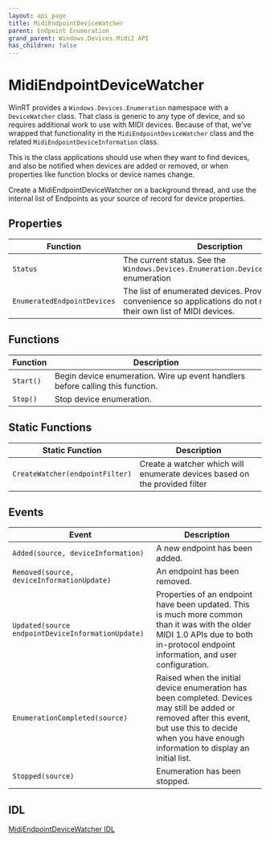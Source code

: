 ```yaml
---
layout: api_page
title: MidiEndpointDeviceWatcher
parent: Endpoint Enumeration
grand_parent: Windows.Devices.Midi2 API
has_children: false
---
```


# MidiEndpointDeviceWatcher

WinRT provides a `Windows.Devices.Enumeration` namespace with a `DeviceWatcher` class. That class is generic to any type of device, and so requires additional work to use with MIDI devices. Because of that, we've wrapped that functionality in the `MidiEndpointDeviceWatcher` class and the related `MidiEndpointDeviceInformation` class.

This is the class applications should use when they want to find devices, and also be notified when devices are added or removed, or when properties like function blocks or device names change.

Create a MidiEndpointDeviceWatcher on a background thread, and use the internal list of Endpoints as your source of record for device properties.

## Properties

| Function | Description |
| --------------- | ----------- |
| `Status` | The current status. See the `Windows.Devices.Enumeration.DeviceWatcherStatus` enumeration |
| `EnumeratedEndpointDevices` | The list of enumerated devices. Provided here for convenience so applications do not need to keep their own list of MIDI devices.  |

## Functions

| Function | Description |
| --------------- | ----------- |
| `Start()` | Begin device enumeration. Wire up event handlers before calling this function.  |
| `Stop()` | Stop device enumeration. |


## Static Functions

| Static Function | Description |
| --------------- | ----------- |
| `CreateWatcher(endpointFilter)` | Create a watcher which will enumerate devices based on the provided filter |

## Events

| Event | Description |
| --------------- | ----------- |
| `Added(source, deviceInformation)` | A new endpoint has been added.  |
| `Removed(source, deviceInformationUpdate)` | An endpoint has been removed. |
| `Updated(source endpointDeviceInformationUpdate)` | Properties of an endpoint have been updated. This is much more common than it was with the older MIDI 1.0 APIs due to both in-protocol endpoint information, and user configuration. |
| `EnumerationCompleted(source)` | Raised when the initial device enumeration has been completed. Devices may still be added or removed after this event, but use this to decide when you have enough information to display an initial list. |
| `Stopped(source)` | Enumeration has been stopped. |

## IDL

[MidiEndpointDeviceWatcher IDL](https://github.com/microsoft/MIDI/blob/main/src/api/Client/Midi2Client/MidiEndpointDeviceWatcher.idl)
